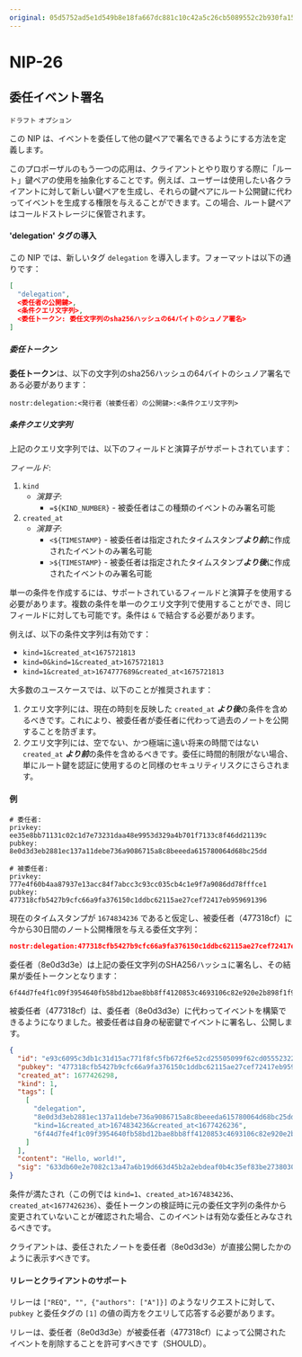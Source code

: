 ```yaml
---
original: 05d5752ad5e1d549b8e18fa667dc881c10c42a5c26cb5089552c2b930fa15c4b
---
```


NIP-26
=======

委任イベント署名
-----

`ドラフト` `オプション`

この NIP は、イベントを委任して他の鍵ペアで署名できるようにする方法を定義します。

このプロポーザルのもう一つの応用は、クライアントとやり取りする際に「ルート」鍵ペアの使用を抽象化することです。例えば、ユーザーは使用したい各クライアントに対して新しい鍵ペアを生成し、それらの鍵ペアにルート公開鍵に代わってイベントを生成する権限を与えることができます。この場合、ルート鍵ペアはコールドストレージに保管されます。

#### 'delegation' タグの導入

この NIP では、新しいタグ `delegation` を導入します。フォーマットは以下の通りです：

```json
[
  "delegation",
  <委任者の公開鍵>,
  <条件クエリ文字列>,
  <委任トークン: 委任文字列のsha256ハッシュの64バイトのシュノア署名>
]
```

##### 委任トークン

**委任トークン**は、以下の文字列のsha256ハッシュの64バイトのシュノア署名である必要があります：

```
nostr:delegation:<発行者（被委任者）の公開鍵>:<条件クエリ文字列>
```

##### 条件クエリ文字列

上記のクエリ文字列では、以下のフィールドと演算子がサポートされています：

*フィールド*:
1. `kind`
   -  *演算子*:
      -  `=${KIND_NUMBER}` - 被委任者はこの種類のイベントのみ署名可能
2. `created_at`
   -  *演算子*:
      -  `<${TIMESTAMP}` - 被委任者は指定されたタイムスタンプ***より前***に作成されたイベントのみ署名可能
      -  `>${TIMESTAMP}` - 被委任者は指定されたタイムスタンプ***より後***に作成されたイベントのみ署名可能

単一の条件を作成するには、サポートされているフィールドと演算子を使用する必要があります。複数の条件を単一のクエリ文字列で使用することができ、同じフィールドに対しても可能です。条件は `&` で結合する必要があります。

例えば、以下の条件文字列は有効です：

- `kind=1&created_at<1675721813`
- `kind=0&kind=1&created_at>1675721813`
- `kind=1&created_at>1674777689&created_at<1675721813`

大多数のユースケースでは、以下のことが推奨されます：
1. クエリ文字列には、現在の時刻を反映した `created_at` ***より後***の条件を含めるべきです。これにより、被委任者が委任者に代わって過去のノートを公開することを防ぎます。
2. クエリ文字列には、空でない、かつ極端に遠い将来の時間ではない `created_at` ***より前***の条件を含めるべきです。委任に時間的制限がない場合、単にルート鍵を認証に使用するのと同様のセキュリティリスクにさらされます。

#### 例

```
# 委任者:
privkey: ee35e8bb71131c02c1d7e73231daa48e9953d329a4b701f7133c8f46dd21139c
pubkey:  8e0d3d3eb2881ec137a11debe736a9086715a8c8beeeda615780064d68bc25dd

# 被委任者:
privkey: 777e4f60b4aa87937e13acc84f7abcc3c93cc035cb4c1e9f7a9086dd78fffce1
pubkey:  477318cfb5427b9cfc66a9fa376150c1ddbc62115ae27cef72417eb959691396
```

現在のタイムスタンプが `1674834236` であると仮定し、被委任者（477318cf）に今から30日間のノート公開権限を与える委任文字列：
```json
nostr:delegation:477318cfb5427b9cfc66a9fa376150c1ddbc62115ae27cef72417eb959691396:kind=1&created_at>1674834236&created_at<1677426236
```

委任者（8e0d3d3e）は上記の委任文字列のSHA256ハッシュに署名し、その結果が委任トークンとなります：
```
6f44d7fe4f1c09f3954640fb58bd12bae8bb8ff4120853c4693106c82e920e2b898f1f9ba9bd65449a987c39c0423426ab7b53910c0c6abfb41b30bc16e5f524
```

被委任者（477318cf）は、委任者（8e0d3d3e）に代わってイベントを構築できるようになりました。被委任者は自身の秘密鍵でイベントに署名し、公開します。
```json
{
  "id": "e93c6095c3db1c31d15ac771f8fc5fb672f6e52cd25505099f62cd055523224f",
  "pubkey": "477318cfb5427b9cfc66a9fa376150c1ddbc62115ae27cef72417eb959691396",
  "created_at": 1677426298,
  "kind": 1,
  "tags": [
    [
      "delegation",
      "8e0d3d3eb2881ec137a11debe736a9086715a8c8beeeda615780064d68bc25dd",
      "kind=1&created_at>1674834236&created_at<1677426236",
      "6f44d7fe4f1c09f3954640fb58bd12bae8bb8ff4120853c4693106c82e920e2b898f1f9ba9bd65449a987c39c0423426ab7b53910c0c6abfb41b30bc16e5f524"
    ]
  ],
  "content": "Hello, world!",
  "sig": "633db60e2e7082c13a47a6b19d663d45b2a2ebdeaf0b4c35ef83be2738030c54fc7fd56d139652937cdca875ee61b51904a1d0d0588a6acd6168d7be2909d693"
}
```

条件が満たされ（この例では `kind=1`、`created_at>1674834236`、`created_at<1677426236`）、委任トークンの検証時に元の委任文字列の条件から変更されていないことが確認された場合、このイベントは有効な委任とみなされるべきです。

クライアントは、委任されたノートを委任者（8e0d3d3e）が直接公開したかのように表示すべきです。

#### リレーとクライアントのサポート

リレーは `["REQ", "", {"authors": ["A"]}]` のようなリクエストに対して、`pubkey` と委任タグの `[1]` の値の両方をクエリして応答する必要があります。

リレーは、委任者（8e0d3d3e）が被委任者（477318cf）によって公開されたイベントを削除することを許可すべきです（SHOULD）。